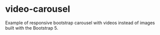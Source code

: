 # video-carousel
Example of responsive bootstrap carousel with videos instead of images built with the Bootstrap 5. 

